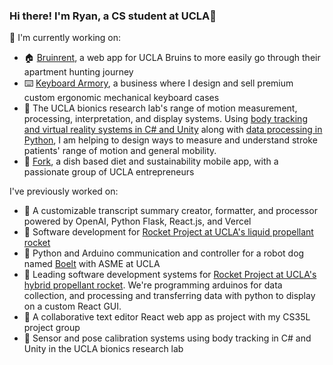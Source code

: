 ### Hi there! I'm Ryan, a CS student at UCLA👋

<!--
**ryanmyang/ryanmyang** is a ✨ _special_ ✨ repository because its `README.md` (this file) appears on your GitHub profile.

Here are some ideas to get you started:

- 🔭 I’m currently working on ...
- 🌱 I’m currently learning ...
- 👯 I’m looking to collaborate on ...
- 🤔 I’m looking for help with ...
- 💬 Ask me about ...
- 📫 How to reach me: ...
- 😄 Pronouns: ...
- ⚡ Fun fact: ...
-->

🔭  I'm currently working on:
- 🏠 [Bruinrent](https://github.com/bruinrent/bruinrent), a web app for UCLA Bruins to more easily go through their apartment hunting journey
- ⌨️ [Keyboard Armory](https://keyboardarmory.shop), a business where I design and sell premium custom ergonomic mechanical keyboard cases
- 🔬 The UCLA bionics research lab's range of motion measurement, processing, interpretation, and display systems. Using [body tracking and virtual reality systems in C# and Unity](https://github.com/ryanmyang/Bionics-Research-Lab) along with [data processing in Python](https://github.com/ryanmyang/bionics-research-data-vis), I am helping to design ways to measure and understand stroke patients' range of motion and general mobility.
- 🍴 [Fork](https://github.com/JCamyre/fork/tree/main), a dish based diet and sustainability mobile app, with a passionate group of UCLA entrepreneurs


I've previously worked on:
- 📄 A customizable transcript summary creator, formatter, and processor powered by OpenAI, Python Flask, React.js, and Vercel
- 🚀 Software development for [Rocket Project at UCLA's liquid propellant rocket](https://github.com/UCLA-Rocket-Project/AresSoftware/tree/main)
- 🐶 Python and Arduino communication and controller for a robot dog named [Boelt](https://github.com/UCLAX1/Boelt-Software) with ASME at UCLA 
- 🚀 Leading software development systems for [Rocket Project at UCLA's hybrid propellant rocket](https://github.com/JackCadenhead/RocketProjectatUCLA/commits/main). We're programming arduinos for data collection, and processing and transferring data with python to display on a custom React GUI. 
- 📄 A collaborative text editor React web app as project with my CS35L project group
- 🔬 Sensor and pose calibration systems using body tracking in C# and Unity in the UCLA bionics research lab



